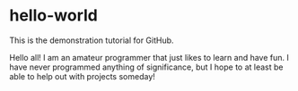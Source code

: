 # hello-world
This is the demonstration tutorial for GitHub.

Hello all!  I am an amateur programmer that just likes to learn and have fun.  I have never programmed anything of significance, but I hope to at least be able to help out with projects someday!
